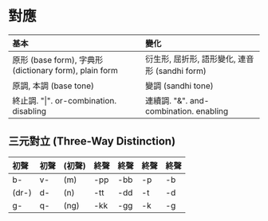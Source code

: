 # 對應

| 基本 | 變化 |
| :--- | :--- |
| 原形 \(base form\), 字典形 \(dictionary form\), plain form | 衍生形, 屈折形, 語形變化, 連音形 \(sandhi form\) |
| 原調, 本調 \(base tone\) | 變調 \(sandhi tone\) |
| 終止調. "\|". or-combination. disabling | 連續調. "&". and-combination. enabling |

## 三元對立 \(Three-Way Distinction\)

| 初聲 | 初聲 | \(初聲\) | 終聲 | 終聲 | 終聲 | 終聲 |
| :--- | :--- | :--- | :--- | :--- | :--- | :--- |
| b- | v- | \(m\) | -pp | -bb | -p | -b |
| \(dr-\) | d- | \(n\) | -tt | -dd | -t | -d |
| g- | q- | \(ng\) | -kk | -gg | -k | -g |
